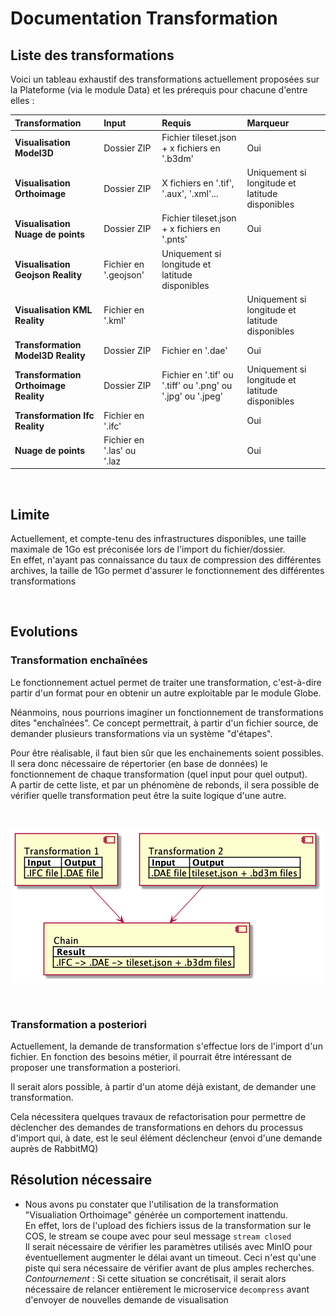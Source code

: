 # Documentation Transformation

## Liste des transformations

Voici un tableau exhaustif des transformations actuellement proposées sur la Plateforme (via le module Data) et les prérequis pour chacune d'entre elles :

| Transformation | Input | Requis| Marqueur|
|:---|:---|:---| :--|
| **Visualisation Model3D** | Dossier ZIP | Fichier tileset.json + x fichiers en '.b3dm' | Oui
| **Visualisation Orthoimage** | Dossier ZIP | X fichiers en '.tif', '.aux', '.xml'... | Uniquement si longitude et latitude disponibles
| **Visualisation Nuage de points** | Dossier ZIP | Fichier tileset.json + x fichiers en '.pnts' | Oui
| **Visualisation Geojson Reality** | Fichier en '.geojson'| Uniquement si longitude et latitude disponibles
| **Visualisation KML Reality** | Fichier en '.kml' || Uniquement si longitude et latitude disponibles
| **Transformation Model3D Reality** | Dossier ZIP | Fichier en '.dae' | Oui
| **Transformation Orthoimage Reality** | Dossier ZIP | Fichier en '.tif' ou '.tiff' ou '.png' ou '.jpg' ou '.jpeg' | Uniquement si longitude et latitude disponibles
| **Transformation Ifc Reality** | Fichier en '.ifc' || Oui
| **Nuage de points** | Fichier en '.las' ou '.laz || Oui

<br/>

## Limite

Actuellement, et compte-tenu des infrastructures disponibles, une taille maximale de 1Go est préconisée lors de l'import du fichier/dossier. <br/>
En effet, n'ayant pas connaissance du taux de compression des différentes archives, la taille de 1Go permet d'assurer le fonctionnement des différentes transformations 

<br/>

## Evolutions

### Transformation enchaînées

Le fonctionnement actuel permet de traiter une transformation, c'est-à-dire partir d'un format pour en obtenir un autre exploitable par le module Globe.

Néanmoins, nous pourrions imaginer un fonctionnement de transformations dites "enchaînées". Ce concept permettrait, à partir d'un fichier source, de demander plusieurs transformations via un système "d'étapes".

Pour être réalisable, il faut bien sûr que les enchainements soient possibles. Il sera donc nécessaire de répertorier (en base de données) le fonctionnement de chaque transformation (quel input pour quel output). <br/>
A partir de cette liste, et par un phénomène de rebonds, il sera possible de vérifier quelle transformation peut être la suite logique d'une autre. 

<br/>

![Chained Transformation Diagram](./chainedTransfo.png)

<br/>

### Transformation a posteriori

Actuellement, la demande de transformation s'effectue lors de l'import d'un fichier. En fonction des besoins métier, il pourrait être intéressant de proposer une transformation a posteriori.

Il serait alors possible, à partir d'un atome déjà existant, de demander une transformation.

Cela nécessitera quelques travaux de refactorisation pour permettre de déclencher des demandes de transformations en dehors du processus d'import qui, à date, est le seul élément déclencheur (envoi d'une demande auprès de RabbitMQ)

## Résolution nécessaire

- Nous avons pu constater que l'utilisation de la transformation "Visualiation Orthoimage" générée un comportement inattendu. <br/> 
En effet, lors de l'upload des fichiers issus de la transformation sur le COS, le stream se coupe avec pour seul message `stream closed` <br/>
Il serait nécessaire de vérifier les paramètres utilisés avec MinIO pour éventuellement augmenter le délai avant un timeout. Ceci n'est qu'une piste qui sera nécessaire de vérifier avant de plus amples recherches. <br/>
*Contournement* : Si cette situation se concrétisait, il serait alors nécessaire de relancer entièrement le microservice `decompress` avant d'envoyer de nouvelles demande de visualisation

